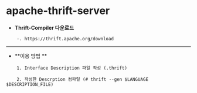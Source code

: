 # apache-thrift-server

* **Thrift-Compiler 다운로드**
```
	-. https://thrift.apache.org/download
```
---

* **이용 방법 **
```
	1. Interface Description 파일 작성 (.thrift)
	
	2. 작성한 Descrption 컴파일 (# thrift --gen $LANGUAGE $DESCRIPTION_FILE)
```
